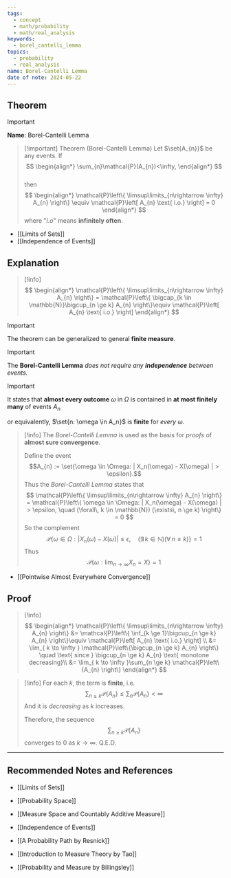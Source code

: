 ```yaml
---
tags:
  - concept
  - math/probability
  - math/real_analysis
keywords:
  - borel_cantelli_lemma
topics:
  - probability
  - real_analysis
name: Borel-Cantelli Lemma
date of note: 2024-05-22
---
```


## Theorem

>[!important]
>**Name**: Borel-Cantelli Lemma

>[!important] Theorem (Borel-Cantelli Lemma)
>Let $\set{A_{n}}$ be any events. If 
>$$
> \begin{align*}
> \sum_{n}\mathcal{P}(A_{n})<\infty,
> \end{align*}
>$$  
>then
>$$
> \begin{align*}
> \mathcal{P}\left\{ \limsup\limits_{n\rightarrow \infty} A_{n}  \right\}  \equiv \mathcal{P}\left[ A_{n} \text{ i.o.} \right] = 0
> \end{align*}
>$$ 
> where "$i.o$" means **infinitely often**.

- [[Limits of Sets]]
- [[Independence of Events]]


## Explanation

>[!info]
>$$
> \begin{align*}
> \mathcal{P}\left\{ \limsup\limits_{n\rightarrow \infty} A_{n}  \right\}  = \mathcal{P}\left\{ \bigcap_{k \in \mathbb{N}}\bigcup_{n \ge k} A_{n}  \right\}\equiv \mathcal{P}\left[ A_{n} \text{ i.o.} \right]
> \end{align*}
>$$ 

>[!important]
>The theorem can be generalized to general **finite measure**.

>[!important]
>The **Borel-Cantelli Lemma** *does not require any __independence__ between events.* 

>[!important]
>It states that **almost every outcome** $\omega$ in $\Omega$  is contained in **at most finitely many** of events $A_n$ 
>
>or equivalently, $\set{n: \omega \in A_n}$ is **finite** for *every* $\omega$.

>[!info]
>The *Borel-Cantelli Lemma* is used as the basis for *proofs* of **almost sure convergence**. 
>
>Define the event 
>$$A_{n} := \set{\omega \in \Omega: | X_n(\omega) - X(\omega) | > \epsilon}.$$ 
>Thus the *Borel-Cantelli Lemma* states that 
>$$
>\mathcal{P}\left\{ \limsup\limits_{n\rightarrow \infty} A_{n}  \right\} = \mathcal{P}\left\{ \omega \in \Omega: | X_n(\omega) - X(\omega) | > \epsilon, \quad (\forall\, k \in \mathbb{N}) (\exists\, n \ge k) \right\} = 0
>$$
>So the complement 
>$$
>\mathcal{P}\left\{ \omega \in \Omega: | X_n(\omega) - X(\omega) | \le \epsilon, \quad (\exists\, k \in \mathbb{N}) (\forall\, n \ge k) \right\} = 1
>$$
>Thus
>$$
>\mathcal{P}\left\{\omega: \lim_{ n \to \infty }X_{n}  = X \right\} = 1
>$$

- [[Pointwise Almost Everywhere Convergence]]


## Proof

>[!info]
>$$
> \begin{align*}
> \mathcal{P}\left\{ \limsup\limits_{n\rightarrow \infty} A_{n}  \right\}  &= \mathcal{P}\left\{ \inf_{k \ge 1}\bigcup_{n \ge k} A_{n}  \right\}\equiv \mathcal{P}\left[ A_{n} \text{ i.o.} \right] \\
> &= \lim_{ k \to \infty } \mathcal{P}\left\{\bigcup_{n \ge k} A_{n}  \right\} \quad \text{ since } \bigcup_{n \ge k} A_{n}  \text{ monotone decreasing}\\
> &= \lim_{ k \to \infty }\sum_{n \ge k} \mathcal{P}\left\{A_{n}  \right\}
> \end{align*}
>$$ 

>[!info]
>For each $k$, the term is **finite**, i.e.
>$$
>\sum_{n \ge k} \mathcal{P}\left\{A_{n}  \right\} \le \sum_{n}\mathcal{P}\left\{A_{n}  \right\}<\infty
>$$
>And it is *decreasing* as $k$ increases.
>
>Therefore, the sequence 
>$$
>\sum_{n \ge k} \mathcal{P}\left\{A_{n}  \right\}
>$$
>converges to $0$ as $k\to \infty$. Q.E.D.



-----------
##  Recommended Notes and References

- [[Limits of Sets]]
- [[Probability Space]]
- [[Measure Space and Countably Additive Measure]]
- [[Independence of Events]]


- [[A Probability Path by Resnick]]
- [[Introduction to Measure Theory by Tao]]
- [[Probability and Measure by Billingsley]]